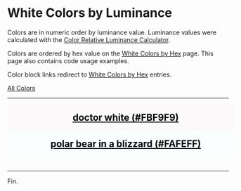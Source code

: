 <!--suppress HtmlUnknownTarget -->
<style>
  div.color-block {
    text-align: center;
  }

  .color-block {
    width: 100%;
    margin: 0;
    padding: 0.5em;
  }

  .black-pass {
    color: black;
  }

  .white-pass {
    color: white;
  }
</style>

# White Colors by Luminance

Colors are in numeric order by luminance value. Luminance values were calculated with the
<a href="https://contrastchecker.online/color-relative-luminance-calculator" target="_blank" rel="noopener noreferrer">Color Relative Luminance Calculator</a>.

Colors are ordered by hex value on the [White Colors by Hex](./white-colors-by-hex.md) page.
This page also contains code usage examples.

Color block links redirect to [White Colors by Hex](./white-colors-by-hex.md) entries.

[All Colors](../all-colors.md)

----

<!-- luminance: 0.9510014633 -->
<div class="color-block" style="background: #FBF9F9;">
  <a href="./white-colors-by-hex.html#doctor-white-fbf9f9">
    <h2 class="color-block black-pass">doctor white (#FBF9F9)</h2>
  </a>
</div>

<!-- luminance: 0.9842761548 -->
<div class="color-block" style="background: #FAFEFF;">
  <a href="./white-colors-by-hex.html#polar-bear-in-a-blizzard-fafeff">
    <h2 class="color-block black-pass">polar bear in a blizzard (#FAFEFF)</h2>
  </a>
</div>
<br/> <!-- only after last entry -->

----

Fin.
